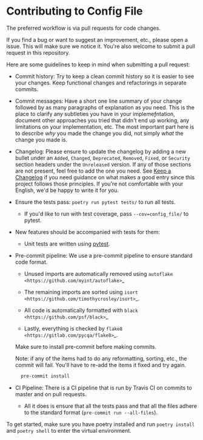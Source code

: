 # Contributing to Config File

The preferred workflow is via pull requests for code changes.

If you find a bug or want to suggest an improvement, etc., please open a issue.
This will make sure we notice it. You're also welcome to submit a pull request in this repository.

Here are some guidelines to keep in mind when submitting a pull request:

- Commit history: Try to keep a clean commit history so it is easier to
  see your changes. Keep functional changes and refactorings in separate commits.

- Commit messages: Have a short one line summary of your change followed by as many
  paragraphs of explanation as you need. This is the place to clarify any subtleties
  you have in your implemeƒntation, document other approaches you tried that didn't
  end up working, any limitations on your implementation, etc. The most important
  part here is to describe *why* you made the change you did, not simply *what* the
  change you made is.

- Changelog: Please ensure to update the changelog by adding a new bullet under
  an ``Added``, ``Changed``, ``Deprecated``, ``Removed``, ``Fixed``, or ``Security`` section
  headers under the ``Unreleased`` version. If any of those sections are not present,
  feel free to add the one you need. See
  [Keep a Changelog](https://keepachangelog.com/en/1.0.0/) if you need guidance
  on what makes a good entry since this project follows those principles. If you're
  not comfortable with your English, we'd be happy to write it for you.

- Ensure the tests pass: ``poetry run pytest tests/`` to run all tests.
    - If you'd like to run with test coverage, pass ``--cov=config_file/`` to pytest.

- New features should be accompanied with tests for them:
  - Unit tests are written using [pytest](https://docs.pytest.org/en/latest/).

- Pre-commit pipeline: We use a pre-commit pipeline to ensure standard code format.

   - Unused imports are automatically removed using `autoflake <https://github.com/myint/autoflake>`_
   
   - The remaining imports are sorted using `isort <https://github.com/timothycrosley/isort>`_. 
   
   - All code is automatically formatted with `black <https://github.com/psf/black>`_ 
   
   - Lastly, everything is checked by `flake8 <https://gitlab.com/pycqa/flake8>`_. 
   
   Make sure to install pre-commit before making commits.

  Note: if any of the items had to do any reformatting, sorting, etc., the commit will
  fail. You'll have to re-add the items it fixed and try again.

  ```bash
    pre-commit install
  ```
  
- CI Pipeline: There is a CI pipeline that is run by Travis CI on commits to master and
  on pull requests.
  
  - All it does is ensure that all the tests pass and that all the files adhere to the 
    standard format (`pre-commit run --all-files`).

To get started, make sure you have poetry installed and run ``poetry install`` and
``poetry shell`` to enter the virtual environment.